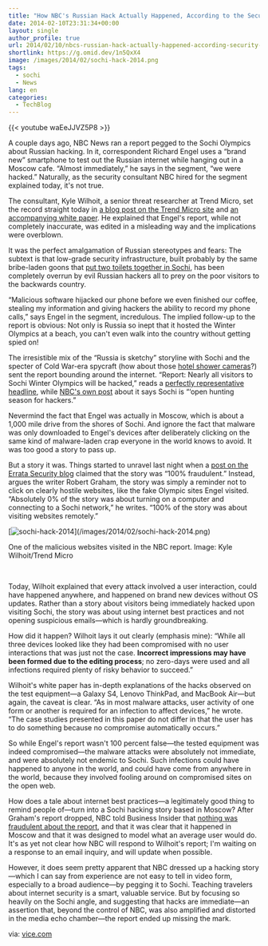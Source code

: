 ```yaml
---
title: "How NBC's Russian Hack Actually Happened, According to the Security Expert Who Set It Up"
date: 2014-02-10T23:31:34+00:00
layout: single
author_profile: true
url: 2014/02/10/nbcs-russian-hack-actually-happened-according-security-expert-set/
shortlink: https://g.omid.dev/1n5QxX4
image: /images/2014/02/sochi-hack-2014.png
tags:
  - sochi
  - News
lang: en
categories: 
  - TechBlog
---
```

{{< youtube waEeJJVZ5P8 >}}

A couple days ago, NBC News ran a report pegged to the Sochi Olympics about Russian hacking. In it, correspondent Richard Engel uses a “brand new” smartphone to test out the Russian internet while hanging out in a Moscow cafe. “Almost immediately,” he says in the segment, “we were hacked.” Naturally, as the security consultant NBC hired for the segment explained today, it's not true.

The consultant, Kyle Wilhoit, a senior threat researcher at Trend Micro, set the record straight today in [a blog post on the Trend Micro site](http://blog.trendmicro.com/russia-experience-part-2/) and [an accompanying white paper](http://www.trendmicro.com/cloud-content/us/pdfs/security-intelligence/white-papers/wp-from-russia-with-love.pdf). He explained that Engel's report, while not completely inaccurate, was edited in a misleading way and the implications were overblown.

It was the perfect amalgamation of Russian stereotypes and fears: The subtext is that low-grade security infrastructure, built probably by the same bribe-laden goons that [put two toilets together in Sochi](http://www.theguardian.com/sport/shortcuts/2014/feb/04/sochi-double-toilets-winter-olympics-2014), has been completely overrun by evil Russian hackers all to prey on the poor visitors to the backwards country.

“Malicious software hijacked our phone before we even finished our coffee, stealing my information and giving hackers the ability to record my phone calls,” says Engel in the segment, incredulous. The implied follow-up to the report is obvious: Not only is Russia so inept that it hosted the Winter Olympics at a beach, you can't even walk into the country without getting spied on!

The irresistible mix of the “Russia is sketchy” storyline with Sochi and the specter of Cold War-era spycraft (how about those [hotel shower cameras](http://www.slate.com/blogs/the_slatest/2014/02/06/russia_olympic_shower_cams_hosts_dismiss_hotel_complaints_by_citing_video.html)?) sent the report bounding around the internet. “Report: Nearly all visitors to Sochi Winter Olympics will be hacked,” reads a [perfectly representative headline](http://www.itproportal.com/2014/02/06/report-nearly-all-visitors-to-sochi-winter-olympics-will-be-hacked/), while [NBC's own post](http://www.nbcnews.com/storyline/sochi-olympics/richard-engel-sochi-open-hunting-season-hackers-n22346) about it says Sochi is “&#8216;open hunting season for hackers.”

Nevermind the fact that Engel was actually in Moscow, which is about a 1,000 mile drive from the shores of Sochi. And ignore the fact that malware was only downloaded to Engel's devices after deliberately clicking on the same kind of malware-laden crap everyone in the world knows to avoid. It was too good a story to pass up.

But a story it was. Things started to unravel last night when a [post on the Errata Security blog](http://blog.erratasec.com/2014/02/that-nbc-story-100-fraudulent.html#.UvTxdkKwKlR) claimed that the story was “100% fraudulent.” Instead, argues the writer Robert Graham, the story was simply a reminder not to click on clearly hostile websites, like the fake Olympic sites Engel visited. “Absolutely 0% of the story was about turning on a computer and connecting to a Sochi network,” he writes. “100% of the story was about visiting websites remotely.”

[![sochi-hack-2014](/images/2014/02/sochi-hack-2014.png)\](/images/2014/02/sochi-hack-2014.png)

One of the malicious websites visited in the NBC report. Image: Kyle Wilhoit/Trend Micro 

&nbsp;

Today, Wilhoit explained that every attack involved a user interaction, could have happened anywhere, and happened on brand new devices without OS updates. Rather than a story about visitors being immediately hacked upon visiting Sochi, the story was about using internet best practices and not opening suspicious emails—which is hardly groundbreaking.

How did it happen? Wilhoit lays it out clearly (emphasis mine): “While all three devices looked like they had been compromised with no user interactions that was just not the case. **Incorrect impressions may have been formed due to the editing process**; no zero-days were used and all infections required plenty of risky behavior to succeed.”

Wilhoit's white paper has in-depth explanations of the hacks observed on the test equipment—a Galaxy S4, Lenovo ThinkPad, and MacBook Air—but again, the caveat is clear. “As in most malware attacks, user activity of one form or another is required for an infection to affect devices,” he wrote. “The case studies presented in this paper do not differ in that the user has to do something because no compromise automatically occurs.”

So while Engel's report wasn't 100 percent false—the tested equipment was indeed compromised—the malware attacks were absolutely not immediate, and were absolutely not endemic to Sochi. Such infections could have happened to anyone in the world, and could have come from anywhere in the world, because they involved fooling around on compromised sites on the open web.

How does a tale about internet best practices—a legitimately good thing to remind people of—turn into a Sochi hacking story based in Moscow? After Graham's report dropped, NBC told Business Insider that [nothing was fraudulent about the report](http://www.businessinsider.com/nbc-richard-engel-hacking-report-cyber-attack-sochi-olympics-2014-2), and that it was clear that it happened in Moscow and that it was designed to model what an average user would do. It's as yet not clear how NBC will respond to Wilhoit's report; I'm waiting on a response to an email inquiry, and will update when possible.

However, it does seem pretty apparent that NBC dressed up a hacking story—which I can say from experience are not easy to tell in video form, especially to a broad audience—by pegging it to Sochi. Teaching travelers about internet security is a smart, valuable service. But by focusing so heavily on the Sochi angle, and suggesting that hacks are immediate—an assertion that, beyond the control of NBC, was also amplified and distorted in the media echo chamber—the report ended up missing the mark.

via: [vice.com](http://motherboard.vice.com/blog/how-nbcs-russian-hack-actually-happened-according-to-the-security-expert-who-set-it-up)